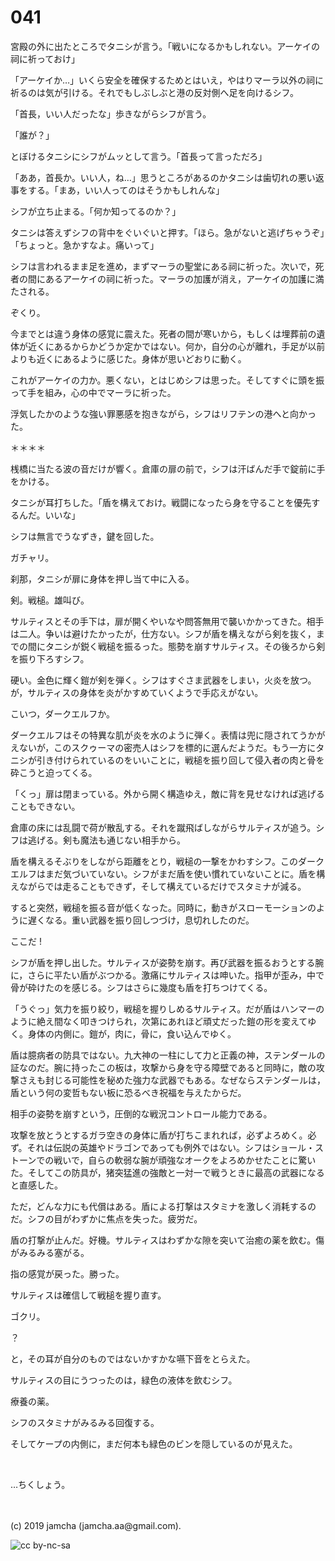 

# 041

宮殿の外に出たところでタニシが言う。「戦いになるかもしれない。アーケイの祠に祈っておけ」

「アーケイか…」いくら安全を確保するためとはいえ，やはりマーラ以外の祠に祈るのは気が引ける。それでもしぶしぶと港の反対側へ足を向けるシフ。

「首長，いい人だったな」歩きながらシフが言う。

「誰が？」

とぼけるタニシにシフがムッとして言う。「首長って言っただろ」

「ああ，首長か。いい人，ね…」思うところがあるのかタニシは歯切れの悪い返事をする。「まあ，いい人ってのはそうかもしれんな」

シフが立ち止まる。「何か知ってるのか？」

タニシは答えずシフの背中をぐいぐいと押す。「ほら。急がないと逃げちゃうぞ」「ちょっと。急かすなよ。痛いって」

シフは言われるまま足を進め，まずマーラの聖堂にある祠に祈った。次いで，死者の間にあるアーケイの祠に祈った。マーラの加護が消え，アーケイの加護に満たされる。

ぞくり。

今までとは違う身体の感覚に震えた。死者の間が寒いから，もしくは埋葬前の遺体が近くにあるからかどうか定かではない。何か，自分の心が離れ，手足が以前よりも近くにあるように感じた。身体が思いどおりに動く。

これがアーケイの力か。悪くない，とはじめシフは思った。そしてすぐに頭を振って手を組み，心の中でマーラに祈った。

浮気したかのような強い罪悪感を抱きながら，シフはリフテンの港へと向かった。

＊＊＊＊

桟橋に当たる波の音だけが響く。倉庫の扉の前で，シフは汗ばんだ手で錠前に手をかける。

タニシが耳打ちした。「盾を構えておけ。戦闘になったら身を守ることを優先するんだ。いいな」

シフは無言でうなずき，鍵を回した。

ガチャリ。

刹那，タニシが扉に身体を押し当て中に入る。

剣。戦槌。雄叫び。

サルティスとその手下は，扉が開くやいなや問答無用で襲いかかってきた。相手は二人。争いは避けたかったが，仕方ない。シフが盾を構えながら剣を抜く，までの間にタニシが鋭く戦槌を振るった。態勢を崩すサルティス。その後ろから剣を振り下ろすシフ。

硬い。金色に輝く鎧が剣を弾く。シフはすぐさま武器をしまい，火炎を放つ。が，サルティスの身体を炎がかすめていくようで手応えがない。

こいつ，ダークエルフか。

ダークエルフはその特異な肌が炎を水のように弾く。表情は兜に隠されてうかがえないが，このスクゥーマの密売人はシフを標的に選んだようだ。もう一方にタニシが引き付けられているのをいいことに，戦槌を振り回して侵入者の肉と骨を砕こうと迫ってくる。

「くっ」扉は閉まっている。外から開く構造ゆえ，敵に背を見せなければ逃げることもできない。

倉庫の床には乱闘で荷が散乱する。それを蹴飛ばしながらサルティスが追う。シフは逃げる。剣も魔法も通じない相手から。

盾を構えるそぶりをしながら距離をとり，戦槌の一撃をかわすシフ。このダークエルフはまだ気づいていない。シフがまだ盾を使い慣れていないことに。盾を構えながらでは走ることもできず，そして構えているだけでスタミナが減る。

すると突然，戦槌を振る音が低くなった。同時に，動きがスローモーションのように遅くなる。重い武器を振り回しつづけ，息切れしたのだ。

ここだ !

シフが盾を押し出した。サルティスが姿勢を崩す。再び武器を振るおうとする腕に，さらに平たい盾がぶつかる。激痛にサルティスは呻いた。指甲が歪み，中で骨が砕けたのを感じる。シフはさらに幾度も盾を打ちつけてくる。

「うぐっ」気力を振り絞り，戦槌を握りしめるサルティス。だが盾はハンマーのように絶え間なく叩きつけられ，次第にあれほど頑丈だった鎧の形を変えてゆく。身体の内側に。鎧が，肉に，骨に，食い込んでゆく。

盾は臆病者の防具ではない。九大神の一柱にして力と正義の神，ステンダールの証なのだ。腕に持ったこの板は，攻撃から身を守る障壁であると同時に，敵の攻撃さえも封じる可能性を秘めた強力な武器でもある。なぜならステンダールは，盾という何の変哲もない板に恐るべき祝福を与えたからだ。

相手の姿勢を崩すという，圧倒的な戦況コントロール能力である。

攻撃を放とうとするガラ空きの身体に盾が打ちこまれれば，必ずよろめく。必ず。それは伝説の英雄やドラゴンであっても例外ではない。シフはショール・ストーンでの戦いで，自らの軟弱な腕が頑強なオークをよろめかせたことに驚いた。そしてこの防具が，猪突猛進の強敵と一対一で戦うときに最高の武器になると直感した。

ただ，どんな力にも代償はある。盾による打撃はスタミナを激しく消耗するのだ。シフの目がわずかに焦点を失った。疲労だ。

盾の打撃が止んだ。好機。サルティスはわずかな隙を突いて治癒の薬を飲む。傷がみるみる塞がる。

指の感覚が戻った。勝った。

サルティスは確信して戦槌を握り直す。

ゴクリ。

？

と，その耳が自分のものではないかすかな嚥下音をとらえた。

サルティスの目にうつったのは，緑色の液体を飲むシフ。

療養の薬。

シフのスタミナがみるみる回復する。

そしてケープの内側に，まだ何本も緑色のビンを隠しているのが見えた。

<br>

…ちくしょう。

<br>
<br>
(c) 2019 jamcha (jamcha.aa@gmail.com).

![cc by-nc-sa](https://i.creativecommons.org/l/by-nc-sa/4.0/88x31.png)

